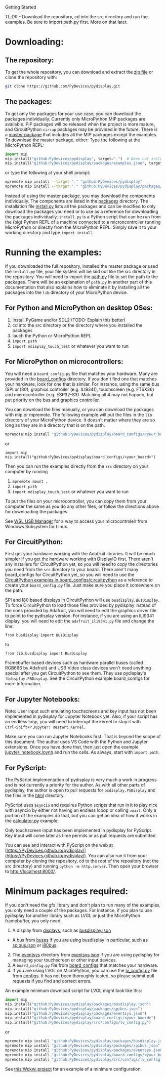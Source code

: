 Getting Started

TL;DR - Download the repository, cd into the src directory and run the examples.  Be sure to import path.py first.  More on that later.

# Downloading:
## The repository:
To get the whole repository, you can download and extract the [zip file](https://github.com/PyDevices/pydisplay/archive/refs/heads/main.zip) or clone the repository with:
```bash
git clone https://github.com/PyDevices/pydisplay.git
```

## The packages:
To get only the packages for your use case, you can download the packages individually.  Currently only MicroPython MIP packages are available.  PIP packages will be released when the project is more mature, and CircuitPython `circup` packages may be provided in the future.  There is a [master package](package.json) that includes all the MIP packages except the examples.  To download the master package, either:
Type the following at the MicroPython REPL:
```python
import mip
mip.install("github:PyDevices/pydisplay", target=".")  # Does not include examples
mip.install("github:PyDevices/pydisplay/packages/examples.json", target=".")  # Optional examples
```
or type the following at your shell prompt:
```bash
mpremote mip install --target "." "github:PyDevices/pydisplay"
mpremote mip install --target "." "github:PyDevices/pydisplay/packages/examples.json"
```

Instead of using the master package, you may download the components individually.  The components are listed in the [packages](packages) directory.  The installation file [install.py](install.py) lists all the packages and can be modified to only download the packages you need or to use as a reference for downloading the packages individually.  `install.py` is a Python script that can be run from the (big) Python REPL of a machine connected to a microncontroller running MicroPython or directly from the MicroPython REPL.  Simply save it to your working directory and type `import install`.

# Running the examples:
If you downloaded the full repository, installed the master package or used the `install.py` file, your file system will be laid out like the src directory in the repository.  You will need to import the [path.py](src/path.py) file to set the path to the packages.  There will be an explanation of `path.py` in another part of this documentation that also explains how to eliminate it by installing all the packages into the `lib` directory of your MicroPython device.

## For Python and MicroPython on desktop OSes:
1.  Install PyGame and/or SDL2 (TODO: Explain this better)
2.  cd into the src directory or the directory where you installed the packages
3.  lauch the Python or MicroPython REPL
4.  `import path`
5.  `import mdisplay_touch_test` or whatever you want to run

## For MicroPython on microcontrollers:
You will need a `board_config.py` file that matches your hardware.  Many are provided in the [board_configs](board_configs) directory.  If you don't find one that matches your hardware, look for one that is similar.  For instance, using the same bus (SPI or I80), graphics controller (e.g. ILI9341), touchscreen (e.g. FT6X36) and microcontroller (e.g. ESP32-S3).  Matching all 4 may not happen, but put priority on the bus and graphics controller.

You can download the files manually, or you can download the packages with mip or mpremote.  The following example will put the files in the `lib` directory of your MicroPython device.  It doesn't matter where they are so long as they are in a directory that is on the path.
```bash
mpremote mip install "github:PyDevices/pydisplay/board_configs/<your_board>"
```
or
```MicroPython
import mip
mip.install("github:PyDevices/pydisplay/board_configs/<your_board>")
```
Then you can run the examples directly from the `src` directory on your computer by running 
1. `mpremote mount .`
2. `import path`
3. `import mdisplay_touch_test` or whatever you want to run

To put the files on your microcontroller, you can copy them from your computer the same as you do any other files, or follow the directions above for downloading the packages.

See [WSL USB Manager](https://gitlab.com/alelec/wsl-usb-gui) for a way to access your microcontrolelr from Windows Subsystem for Linux.

## For CircuitPython:
First get your hardware working with the Adafruit libraries.  It will be much simpler if you get the hardware working with DisplayIO first.  There aren't any installers for CircuitPython yet, so you will need to copy the directories you need from the `src` directory to your board.  There aren't many board_configs for CircuitPython yet, so you will need to use the [CircuitPython examples in board_configs/circuitpython](board_configs/circuitpython) as a reference to create your `board_config.py` file.  Just make sure you place it somewhere on the path.

SPI and I80 based displays in CircuitPython will use `busdisplay.BusDisplay`.  To force CircuitPython to load those files provided by pydisplay instead of the ones provided by Adafruit, you will need to edit the graphics driver file to point to the pydisplay version.  For instance, if you are using an ILI9341 display, you will need to edit the `adafruit_ili9341.py` file and change the line:
```
from busdisplay import BusDisplay
```
to 
```
from lib.busdisplay import BusDisplay 
```

Framebuffer based devices such as hardware parallel buses (called RGB666 by Adafruit) and USB Video class devices won't need anything special after you get CircuitPython to see them.  They use pydisplay's `fbdisplay.FBDisplay`.  See the CircuitPython example board_configs for more information.

## For Jupyter Notebooks:
Note:  User input such emulating touchscreens and key input has not been implemented in pydisplay for Jupyter Notebook yet.  Also, if your script has an endless loop, you will need to interrupt the kernel to stop it with `Ctrl+Shift+P` `Jupyter: Restart Kernel`.

Make sure you can run Jupyter Notebooks first.  That is beyond the scope of this document.  The author uses VS Code with the Python and Jupyter extensions.  Once you have done that, then just open the example [jupyter_notebook.ipynb](src/utils/jupyter_notebook.ipynb) and run the cells.  As always, start with `import path`.

## For PyScript:
The PyScript implementation of pydisplay is very much a work in progress and is not currently a priority for the author.  As with all other parts of pydisplay, the author is open to pull requests for `psdisplay.PSDisplay` and the files in the [html](html) directory.

PyScript uses `asyncio` and requires Python scripts that run in it to play nice with asyncio by either not having an endless looop or calling `await`.  Only a portion of the examples do that, but you can get an idea of how it works in the [calculator.py](src/examples/calculator.py) example.

Only touchscreen input has been implemented in pydisplay for PyScript.  Key input will come later as time permits or as pull requests are submitted.

You can see and interact with PyScript on the web at [https://PyDevices.github.io/pydisplay/](https://PyDevices.github.io/pydisplay/).  You can also run it from your computer by cloning the repository, cd to the root of the repository (not the src directory) and running `python -m http.server`.  Then open your browser to [http://localhost:8000/](http://localhost:8000/).

# Minimum packages required:
If you don't need the gfx library and don't plan to run many of the examples, you only need a couple of the packages.  For instance, if you plan to use pydisplay for another library such as LVGL or just the MicroPython framebuffer, you only need:
1.  A display from [displays](src/lib/displays/), such as [busdisplay.json](packages/busdisplay.json)
  -  A bus from [buses](src/lib/buses/) if you are using busdisplay in particular, such as [spibus.json](packages/spibus.json) or [i80bus](packages/i80bus.json)
2.  The [eventsys](src/lib/eventsys/) directory from [eventsys.json](packages/eventsys.json) if you are using pydisplay for managing your touchscreen or other input devices.
3.  A `board_config.py` file from [board_configs](board_configs/) that matches your hardware.
4.  If you are using LVGL on MicroPython, you can use the [lv_config.py](src/configs/lv_config.py) file from [configs](src/configs/).  It has not been thoroughly tested, so please submit pull requests if you find and correct errors.

An example minimum download script for LVGL might look like this:
```python
import mip
mip.install("github:PyDevices/pydisplay/packages/busdisplay.json")
mip.install("github:PyDevices/pydisplay/packages/spibus.json")
mip.install("github:PyDevices/pydisplay/packages/eventsys.json")
mip.install("github:PyDevices/pydisplay/board_configs/<your_board>")
mip.install("github:PyDevices/pydisplay/src/configs/lv_config.py")
```
or
```bash
mpremote mip install "github:PyDevices/pydisplay/packages/busdisplay.json"
mpremote mip install "github:PyDevices/pydisplay/packages/spibus.json"
mpremote mip install "github:PyDevices/pydisplay/packages/eventsys.json"
mpremote mip install "github:PyDevices/pydisplay/board_configs/<your_board>"
mpremote mip install "github:PyDevices/pydisplay/src/configs/lv_config.py"
```
See [this Wokwi project](https://wokwi.com/projects/404248867674669057) for an example of a minimum configuration.
